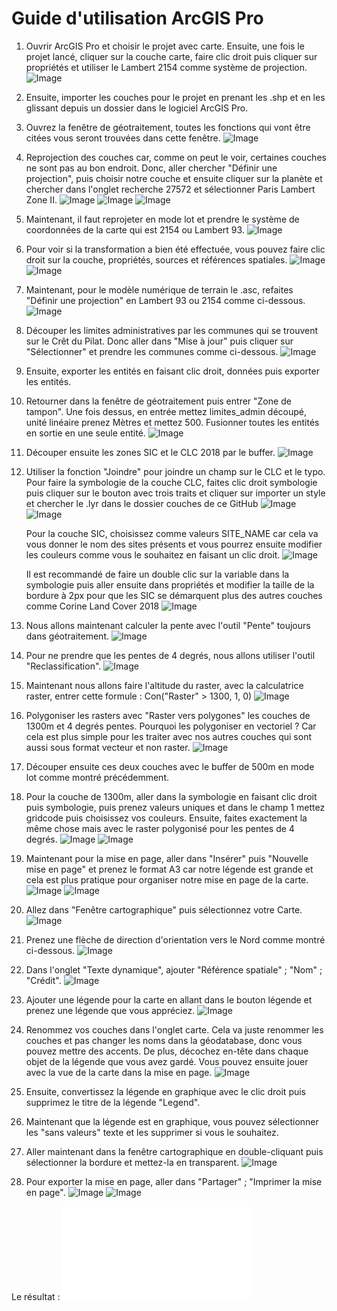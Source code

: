 # Guide d'utilisation ArcGIS Pro

1. Ouvrir ArcGIS Pro et choisir le projet avec carte.
   Ensuite, une fois le projet lancé, cliquer sur la couche carte, faire clic droit puis cliquer sur propriétés et utiliser le Lambert 2154 comme système de projection.
   ![Image](media/arcgis/Screenshot_from_2025-03-09_17-28-50.png)

2. Ensuite, importer les couches pour le projet en prenant les .shp et en les glissant depuis un dossier dans le logiciel ArcGIS Pro.

3. Ouvrez la fenêtre de géotraitement, toutes les fonctions qui vont être citées vous seront trouvées dans cette fenêtre.
   ![Image](media/arcgis/Screenshot_from_2025-03-09_17-32-25)

4. Reprojection des couches car, comme on peut le voir, certaines couches ne sont pas au bon endroit. Donc, aller chercher "Définir une projection", puis choisir notre couche et ensuite cliquer sur la planète et chercher dans l'onglet recherche 27572 et sélectionner Paris Lambert Zone II.
   ![Image](media/arcgis/Screenshot_from_2025-03-09_17-39-41.png)
   ![Image](media/arcgis/Screenshot_from_2025-03-09_17-33-01.png)
   ![Image](media/arcgis/Screenshot_from_2025-03-09_17-44-14.png)

5. Maintenant, il faut reprojeter en mode lot et prendre le système de coordonnées de la carte qui est 2154 ou Lambert 93.
   ![Image](media/arcgis/Screenshot_from_2025-03-09_17-50-26.png)

6. Pour voir si la transformation a bien été effectuée, vous pouvez faire clic droit sur la couche, propriétés, sources et références spatiales.
   ![Image](media/arcgis/Screenshot_from_2025-03-09_17-51-12.png)
   ![Image](media/arcgis/Screenshot_from_2025-03-09_17-51-29.png)

7. Maintenant, pour le modèle numérique de terrain le .asc, refaites "Définir une projection" en Lambert 93 ou 2154 comme ci-dessous.
   ![Image](media/arcgis/Screenshot_from_2025-03-09_17-54-50.png)

8. Découper les limites administratives par les communes qui se trouvent sur le Crêt du Pilat. Donc aller dans "Mise à jour" puis cliquer sur "Sélectionner" et prendre les communes comme ci-dessous.
   ![Image](media/arcgis/Screenshot_from_2025-03-10_20-44-20.png)

9. Ensuite, exporter les entités en faisant clic droit, données puis exporter les entités.

10. Retourner dans la fenêtre de géotraitement puis entrer "Zone de tampon".
    Une fois dessus, en entrée mettez limites_admin découpé, unité linéaire prenez Mètres et mettez 500. Fusionner toutes les entités en sortie en une seule entité.
    ![Image](media/arcgis/Screenshot_from_2025-03-09_18-07-37.png)

11. Découper ensuite les zones SIC et le CLC 2018 par le buffer.
    ![Image](media/arcgis/Screenshot_from_2025-03-09_18-06-20.png)

12. Utiliser la fonction "Joindre" pour joindre un champ sur le CLC et le typo. Pour faire la symbologie de la couche CLC, faites clic droit symbologie puis cliquer sur le bouton avec trois traits et cliquer sur importer un style et chercher le .lyr dans le dossier couches de ce GitHub
    ![Image](media/arcgis/Screenshot_from_2025-03-10_06-26-16.png)
    ![Image](media/arcgis/style.png)
    
    Pour la couche SIC, choisissez comme valeurs SITE_NAME car cela va vous donner le nom des sites présents et vous pourrez ensuite modifier les couleurs comme vous le souhaitez en faisant un clic droit.
    ![Image](media/arcgis/style_SIC.png)
    
    Il est recommandé de faire un double clic sur la variable dans la symbologie puis aller ensuite dans propriétés et modifier la taille de la bordure à 2px pour que les SIC se démarquent plus des autres couches comme Corine Land Cover 2018
    ![Image](media/arcgis/SIC_bordure.png)
    
13. Nous allons maintenant calculer la pente avec l'outil "Pente" toujours dans géotraitement.
    ![Image](media/arcgis/Screenshot_from_2025-03-09_18-16-06.png)

14. Pour ne prendre que les pentes de 4 degrés, nous allons utiliser l'outil "Reclassification". 
    ![Image](media/arcgis/Screenshot_from_2025-03-09_18-20-57.png)

15. Maintenant nous allons faire l'altitude du raster, avec la calculatrice raster, entrer cette formule : Con("Raster" > 1300, 1, 0)
    ![Image](media/arcgis/Screenshot_from_2025-03-09_21-49-13.png)

16. Polygoniser les rasters avec "Raster vers polygones" les couches de 1300m et 4 degrés pentes. Pourquoi les polygoniser en vectoriel ? Car cela est plus simple pour les traiter avec nos autres couches qui sont aussi sous format vecteur et non raster.
    ![Image](media/arcgis/polygon_raster.png)

17. Découper ensuite ces deux couches avec le buffer de 500m en mode lot comme montré précédemment.

18. Pour la couche de 1300m, aller dans la symbologie en faisant clic droit puis symbologie, puis prenez valeurs uniques et dans le champ 1 mettez gridcode puis choisissez vos couleurs.
    Ensuite, faites exactement la même chose mais avec le raster polygonisé pour les pentes de 4 degrés.
    ![Image](media/arcgis/Screenshot_from_2025-03-09_18-21-10.png)
    ![Image](media/arcgis/Screenshot_from_2025-03-11_20-49-00.png)

19. Maintenant pour la mise en page, aller dans "Insérer" puis "Nouvelle mise en page" et prenez le format A3 car notre légende est grande et cela est plus pratique pour organiser notre mise en page de la carte.
    ![Image](media/arcgis/Screenshot_from_2025-03-11_21-53-05.png)
    ![Image](media/arcgis/Screenshot_from_2025-03-11_21-54-13.png)

20. Allez dans "Fenêtre cartographique" puis sélectionnez votre Carte.
    ![Image](media/arcgis/Screenshot_from_2025-03-11_21-55-00.png)

21. Prenez une flèche de direction d'orientation vers le Nord comme montré ci-dessous.
    ![Image](media/arcgis/Screenshot_from_2025-03-11_21-56-35.png)

22. Dans l'onglet "Texte dynamique", ajouter "Référence spatiale" ; "Nom" ; "Crédit".
    ![Image](media/arcgis/Screenshot_from_2025-03-11_21-57-53.png)

23. Ajouter une légende pour la carte en allant dans le bouton légende et prenez une légende que vous appréciez.
    ![Image](media/arcgis/Screenshot_from_2025-03-11_22-04-51.png)

24. Renommez vos couches dans l'onglet carte. Cela va juste renommer les couches et pas changer les noms dans la géodatabase, donc vous pouvez mettre des accents. De plus, décochez en-tête dans chaque objet de la légende que vous avez gardé.
    Vous pouvez ensuite jouer avec la vue de la carte dans la mise en page.
    ![Image](media/arcgis/Screenshot_from_2025-03-11_22-11-03.png)

25. Ensuite, convertissez la légende en graphique avec le clic droit puis supprimez le titre de la légende "Legend".

26. Maintenant que la légende est en graphique, vous pouvez sélectionner les "sans valeurs" texte et les supprimer si vous le souhaitez.

27. Aller maintenant dans la fenêtre cartographique en double-cliquant puis sélectionner la bordure et mettez-la en transparent.
    ![Image](media/arcgis/Screenshot_from_2025-03-11_22-19-36.png)

28. Pour exporter la mise en page, aller dans "Partager" ; "Imprimer la mise en page".
    ![Image](media/arcgis/Screenshot_from_2025-03-11_22-17-52.png)
    ![Image](media/arcgis/Screenshot_from_2025-03-11_22-18-07.png)

Le résultat : 
![Image](media/arcgis/mise_en_page2.pdf)
